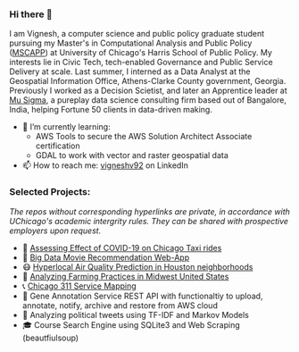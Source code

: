 ### Hi there 👋

I am Vignesh, a computer science and public policy graduate student pursuing my Master's in Computational Analysis and Public Policy ([MSCAPP](https://capp.uchicago.edu/)) at University of Chicago's Harris School of Public Policy. My interests lie in Civic Tech, tech-enabled Governance and Public Service Delivery at scale. Last summer, I interned as a Data Analyst at the Geospatial Information Office, Athens-Clarke County government, Georgia. Previously I worked as a Decision Scietist, and later an Apprentice leader at [Mu Sigma](https://www.mu-sigma.com/), a pureplay data science consulting firm based out of Bangalore, India, helping Fortune 50 clients in data-driven making.

- 🌱 I’m currently learning:
  - AWS Tools to secure the AWS Solution Architect Associate certification
  - GDAL to work with vector and raster geospatial data
- 📫 How to reach me: [vigneshv92](https://www.linkedin.com/in/vigneshv92/) on LinkedIn

### Selected Projects:
*The repos without corresponding hyperlinks are private, in accordance with UChicago's academic intergrity rules. They can be shared with prospective employers upon request.*

- 🚕 [Assessing Effect of COVID-19 on Chicago Taxi rides](https://github.com/v4vigtory/Impact-of-COVID-19-on-Chicago-Taxi-rides)
- 🍿 [Big Data Movie Recommendation Web-App](https://github.com/v4vigtory/Big-Data-Movie-Recommendation-App)
- 😷 [Hyperlocal Air Quality Prediction in Houston neighborhoods](https://github.com/v4vigtory/Hyperlocal-Air-Quality-Prediction-in-Houston-neighborhoods)
- 🌾 [Analyzing Farming Practices in Midwest United States](https://github.com/v4vigtory/Analyzing-Farming-Practices-in-Midwest-United-States)
- 📞 [Chicago 311 Service Mapping](https://github.com/v4vigtory/Chicago-311-Service-Mapping)
- 🧬 Gene Annotation Service REST API with functionaltiy to upload, annotate, notify, archive and restore from AWS cloud
- 💬 Analyzing political tweets using TF-IDF and Markov Models
- 🎓 Course Search Engine using SQLite3 and Web Scraping (beautfiulsoup)

<!--
**v4vigtory/v4vigtory** is a ✨ _special_ ✨ repository because its `README.md` (this file) appears on your GitHub profile.

Here are some ideas to get you started:

- 🔭 I’m currently working on ...
- 🌱 I’m currently learning ...
- 👯 I’m looking to collaborate on ...
- 🤔 I’m looking for help with ...
- 💬 Ask me about ...
- 📫 How to reach me: ...
- 😄 Pronouns: ...
- ⚡ Fun fact: ...
-->
